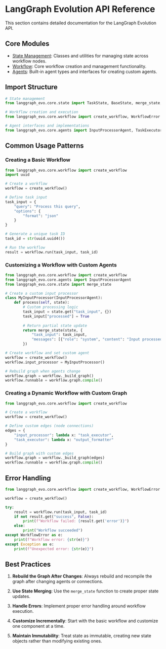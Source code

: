 # LangGraph Evolution API Reference

This section contains detailed documentation for the LangGraph Evolution API.

## Core Modules

- [State Management](./state.md): Classes and utilities for managing state across workflow nodes.
- [Workflow](./workflow.md): Core workflow creation and management functionality.
- [Agents](./agents.md): Built-in agent types and interfaces for creating custom agents.

## Import Structure

```python
# State management
from langgraph_evo.core.state import TaskState, BaseState, merge_state, get_messages, get_context

# Workflow creation and execution
from langgraph_evo.core.workflow import create_workflow, WorkflowError

# Agent interfaces and implementations
from langgraph_evo.core.agents import InputProcessorAgent, TaskExecutorAgent, OutputFormatterAgent
```

## Common Usage Patterns

### Creating a Basic Workflow

```python
from langgraph_evo.core.workflow import create_workflow
import uuid

# Create a workflow
workflow = create_workflow()

# Define task input
task_input = {
    "query": "Process this query",
    "options": {
        "format": "json"
    }
}

# Generate a unique task ID
task_id = str(uuid.uuid4())

# Run the workflow
result = workflow.run(task_input, task_id)
```

### Customizing a Workflow with Custom Agents

```python
from langgraph_evo.core.workflow import create_workflow
from langgraph_evo.core.agents import InputProcessorAgent
from langgraph_evo.core.state import merge_state

# Create a custom input processor
class MyInputProcessor(InputProcessorAgent):
    def process(self, state):
        # Custom processing logic
        task_input = state.get("task_input", {})
        task_input["processed"] = True
        
        # Return partial state update
        return merge_state(state, {
            "task_input": task_input,
            "messages": [{"role": "system", "content": "Input processed"}]
        })

# Create workflow and set custom agent
workflow = create_workflow()
workflow.input_processor = MyInputProcessor()

# Rebuild graph when agents change
workflow.graph = workflow._build_graph()
workflow.runnable = workflow.graph.compile()
```

### Creating a Dynamic Workflow with Custom Graph

```python
from langgraph_evo.core.workflow import create_workflow

# Create a workflow
workflow = create_workflow()

# Define custom edges (node connections)
edges = {
    "input_processor": lambda x: "task_executor",
    "task_executor": lambda x: "output_formatter"
}

# Build graph with custom edges
workflow.graph = workflow._build_graph(edges)
workflow.runnable = workflow.graph.compile()
```

## Error Handling

```python
from langgraph_evo.core.workflow import create_workflow, WorkflowError

workflow = create_workflow()

try:
    result = workflow.run(task_input, task_id)
    if not result.get("success", False):
        print(f"Workflow failed: {result.get('error')}")
    else:
        print("Workflow succeeded")
except WorkflowError as e:
    print(f"Workflow error: {str(e)}")
except Exception as e:
    print(f"Unexpected error: {str(e)}")
```

## Best Practices

1. **Rebuild the Graph After Changes**: Always rebuild and recompile the graph after changing agents or connections.

2. **Use State Merging**: Use the `merge_state` function to create proper state updates.

3. **Handle Errors**: Implement proper error handling around workflow execution.

4. **Customize Incrementally**: Start with the basic workflow and customize one component at a time.

5. **Maintain Immutability**: Treat state as immutable, creating new state objects rather than modifying existing ones. 